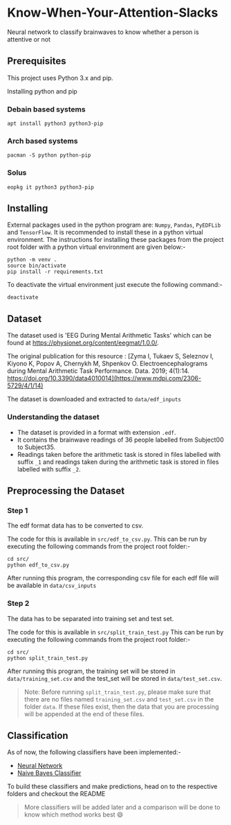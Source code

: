 # Know-When-Your-Attention-Slacks
Neural network to classify brainwaves to know whether a person is attentive or not

## Prerequisites

This project uses Python 3.x and pip.

Installing python and pip
### Debain based systems
```
apt install python3 python3-pip
```
### Arch based systems
```
pacman -S python python-pip
```
### Solus
```
eopkg it python3 python3-pip
```
## Installing
External packages used in the python program are: `Numpy`, `Pandas`, `PyEDFLib` and `TensorFlow`.
It is recommended to install these in a python virtual environment. The instructions for installing these packages from the project root folder with a python virtual environment are given below:-
```
python -m venv .
source bin/activate
pip install -r requirements.txt
```

To deactivate the virtual environment just execute the following command:-
```
deactivate
```

## Dataset

The dataset used is 'EEG During Mental Arithmetic Tasks' which can be found at https://physionet.org/content/eegmat/1.0.0/.

The original publication for this resource : [Zyma I, Tukaev S, Seleznov I, Kiyono K, Popov A, Chernykh M, Shpenkov O. Electroencephalograms during Mental Arithmetic Task Performance. Data. 2019; 4(1):14. https://doi.org/10.3390/data4010014](https://www.mdpi.com/2306-5729/4/1/14)

The dataset is downloaded and extracted to `data/edf_inputs`

### Understanding the dataset

* The dataset is provided in a format with extension `.edf`.
* It contains the brainwave readings of 36 people labelled from Subject00 to Subject35.
* Readings taken before the arithmetic task is stored in files labelled with suffix `_1` and readings taken during the arithmetic task is stored in files labelled with suffix `_2`.

## Preprocessing the Dataset

### Step 1
The edf format data has to be converted to csv.

The code for this is available in `src/edf_to_csv.py`.
This can be run by executing the following commands from the project root folder:-
```
cd src/
python edf_to_csv.py
```
After running this program, the corresponding csv file for each edf file will be available in `data/csv_inputs`

### Step 2
The data has to be separated into training set and test set.

The code for this is available in `src/split_train_test.py`
This can be run by executing the following commands from the project root folder:-
```
cd src/
python split_train_test.py
```
After running this program, the training set will be stored in `data/training_set.csv` and the test_set will be stored in `data/test_set.csv`.

> Note: Before running `split_train_test.py`, please make sure that there are no files named `training_set.csv` and `test_set.csv` in the folder `data`. If these files exist, then the data that you are processing will be appended at the end of these files.

## Classification

As of now, the following classifiers have been implemented:-
* [Neural Network](src/neural_network/README.md)
* [Naive Bayes Classifier](src/naive_bayes_classifier)

To build these classifiers and make predictions, head on to the respective folders and checkout the README

> More classifiers will be added later and a comparison will be done to know which method works best :smile: